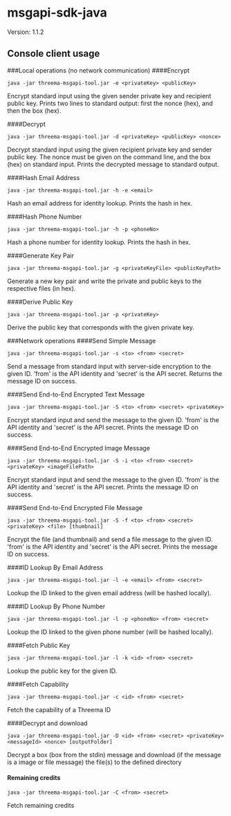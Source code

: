# msgapi-sdk-java
Version: 1.1.2

## Console client usage
###Local operations (no network communication)
####Encrypt

```shell
java -jar threema-msgapi-tool.jar -e <privateKey> <publicKey>
```

Encrypt standard input using the given sender private key and recipient public key. Prints two lines to standard output: first the nonce (hex), and then the box (hex).

####Decrypt

```shell
java -jar threema-msgapi-tool.jar -d <privateKey> <publicKey> <nonce>
```

Decrypt standard input using the given recipient private key and sender public key. The nonce must be given on the command line, and the box (hex) on standard input. Prints the decrypted message to standard output.

####Hash Email Address

```shell
java -jar threema-msgapi-tool.jar -h -e <email>
```

Hash an email address for identity lookup. Prints the hash in hex.

####Hash Phone Number

```shell
java -jar threema-msgapi-tool.jar -h -p <phoneNo>
```

Hash a phone number for identity lookup. Prints the hash in hex.

####Generate Key Pair

```shell
java -jar threema-msgapi-tool.jar -g <privateKeyFile> <publicKeyPath>
```

Generate a new key pair and write the private and public keys to the respective files (in hex).

####Derive Public Key

```shell
java -jar threema-msgapi-tool.jar -p <privateKey>
```

Derive the public key that corresponds with the given private key.

###Network operations
####Send Simple Message

```shell
java -jar threema-msgapi-tool.jar -s <to> <from> <secret>
```

Send a message from standard input with server-side encryption to the given ID. 'from' is the API identity and 'secret' is the API secret. Returns the message ID on success.

####Send End-to-End Encrypted Text Message

```shell
java -jar threema-msgapi-tool.jar -S <to> <from> <secret> <privateKey>
```

Encrypt standard input and send the message to the given ID. 'from' is the API identity and 'secret' is the API secret. Prints the message ID on success.

####Send End-to-End Encrypted Image Message

```shell
java -jar threema-msgapi-tool.jar -S -i <to> <from> <secret> <privateKey> <imageFilePath>
```

Encrypt standard input and send the message to the given ID. 'from' is the API identity and 'secret' is the API secret. Prints the message ID on success.

####Send End-to-End Encrypted File Message

```shell
java -jar threema-msgapi-tool.jar -S -f <to> <from> <secret> <privateKey> <file> [thumbnail]
```

Encrypt the file (and thumbnail) and send a file message to the given ID. 'from' is the API identity and 'secret' is the API secret. Prints the message ID on success.

####ID Lookup By Email Address

```shell
java -jar threema-msgapi-tool.jar -l -e <email> <from> <secret>
```

Lookup the ID linked to the given email address (will be hashed locally).

####ID Lookup By Phone Number

```shell
java -jar threema-msgapi-tool.jar -l -p <phoneNo> <from> <secret>
```

Lookup the ID linked to the given phone number (will be hashed locally).

####Fetch Public Key

```shell
java -jar threema-msgapi-tool.jar -l -k <id> <from> <secret>
```

Lookup the public key for the given ID.

####Fetch Capability

```shell
java -jar threema-msgapi-tool.jar -c <id> <from> <secret>
```

Fetch the capability of a Threema ID

####Decrypt and download

```shell
java -jar threema-msgapi-tool.jar -D <id> <from> <secret> <privateKey> <messageId> <nonce> [outputFolder]
```

Decrypt a box (box from the stdin) message and download (if the message is a image or file message) the file(s) to the defined directory


#### Remaining credits

```shell
java -jar threema-msgapi-tool.jar -C <from> <secret>
```

Fetch remaining credits